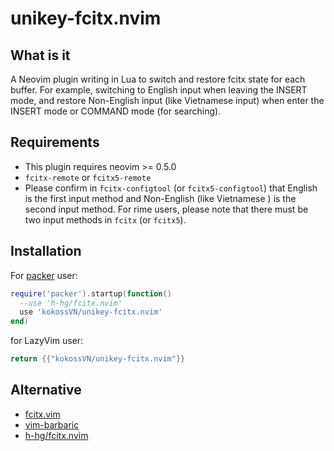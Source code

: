 # unikey-fcitx.nvim

## What is it

A Neovim plugin writing in Lua to switch and restore fcitx state for each buffer. For example, switching to English input when leaving the INSERT mode, and restore Non-English input (like Vietnamese input) when enter the INSERT mode or COMMAND mode (for searching).

## Requirements

- This plugin requires neovim >= 0.5.0
- `fcitx-remote` or `fcitx5-remote`
- Please confirm in `fcitx-configtool` (or `fcitx5-configtool`) that English is the first input method and Non-English (like Vietnamese ) is the second input method. For rime users, please note that there must be two input methods in `fcitx` (or `fcitx5`).

## Installation

For [packer](https://github.com/wbthomason/packer.nvim) user:

```lua
require('packer').startup(function()
  --use 'h-hg/fcitx.nvim'
  use 'kokossVN/unikey-fcitx.nvim'
end)
```
for LazyVim user:

```lua
return {{"kokossVN/unikey-fcitx.nvim"}}
```

## Alternative

- [fcitx.vim](https://github.com/lilydjwg/fcitx.vim)
- [vim-barbaric](https://github.com/rlue/vim-barbaric)
- [h-hg/fcitx.nvim](https://github.com/h-hg/fcitx.nvim)
